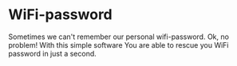 # WiFi-password
Sometimes we can't remember our personal wifi-password. Ok, no problem! 
With this simple software You are able to rescue you WiFi password in just a second.
